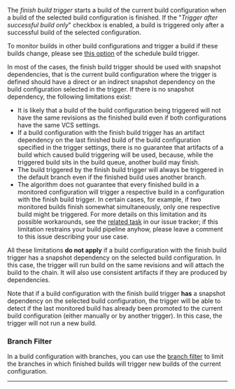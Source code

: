 [//]: # (title: Configuring Finish Build Trigger)
[//]: # (auxiliary-id: Configuring Finish Build Trigger)

The _finish build trigger_ starts a build of the current build configuration when a build of the selected build configuration is finished. If the "_Trigger after successful build only_" checkbox is enabled, a build is triggered only after a successful build of the selected configuration.

To monitor builds in other build configurations and trigger a build if these builds change, please see [this option](configuring-schedule-triggers.md#Build+Changes) of the schedule build trigger.

In most of the cases, the finish build trigger should be used with snapshot dependencies, that is the current build configuration where the trigger is defined should have a direct or an indirect snapshot dependency on the build configuration selected in the trigger. If there is no snapshot dependency, the following limitations exist:
* It is likely that a build of the build configuration being triggered will not have the same revisions as the finished build even if both configurations have the same VCS settings.
* If a build configuration with the finish build trigger has an artifact dependency on the last finished build of the build configuration specified in the trigger settings, there is no guarantee that artifacts of a build which caused build triggering will be used, because, while the triggered build sits in the build queue, another build may finish.
* The build triggered by the finish build trigger will always be triggered in the default branch even if the finished build uses another branch.
* The algorithm does not guarantee that every finished build in a monitored configuration will trigger a respective build in a configuration with the finish build trigger. In certain cases, for example, if two monitored builds finish somewhat simultaneously, only one respective build might be triggered. For more details on this limitation and its possible workarounds, see the [related task](https://youtrack.jetbrains.com/issue/TW-19836) in our issue tracker; if this limitation restrains your build pipeline anyhow, please leave a comment to this issue describing your use case.

All these limitations __do not apply__ if a build configuration with the finish build trigger has a snapshot dependency on the selected build configuration. In this case, the trigger will run build on the same revisions and will attach the build to the chain. It will also use consistent artifacts if they are produced by dependencies.

Note that if a build configuration with the finish build trigger __has__ a snapshot dependency on the selected build configuration, the trigger will be able to detect if the last monitored build has already been promoted to the current build configuration (either manually or by another trigger). In this case, the trigger will not run a new build.

### Branch Filter

In a build configuration with branches, you can use the [branch filter](branch-filter.md) to limit the branches in which finished builds will trigger new builds of the current configuration.

__ __
